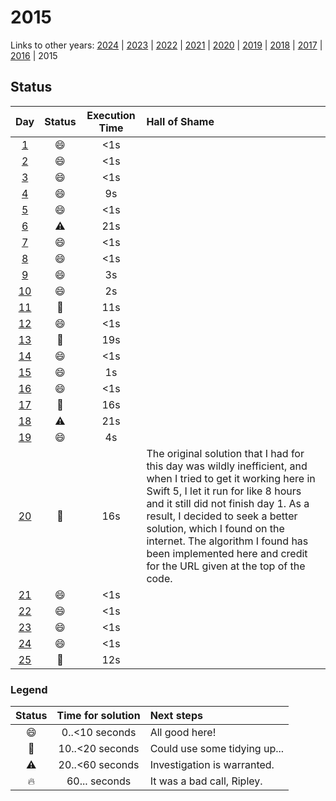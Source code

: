# 2015

Links to other years: 
[2024](https://github.com/Wave39/AdventOfCode/blob/master/AdventOfCode/Puzzles/2024/README.md) |
[2023](https://github.com/Wave39/AdventOfCode/blob/master/AdventOfCode/Puzzles/2023/README.md) |
[2022](https://github.com/Wave39/AdventOfCode/blob/master/AdventOfCode/Puzzles/2022/README.md) |
[2021](https://github.com/Wave39/AdventOfCode/blob/master/AdventOfCode/Puzzles/2021/README.md) |
[2020](https://github.com/Wave39/AdventOfCode/blob/master/AdventOfCode/Puzzles/2020/README.md) |
[2019](https://github.com/Wave39/AdventOfCode/blob/master/AdventOfCode/Puzzles/2019/README.md) |
[2018](https://github.com/Wave39/AdventOfCode/blob/master/AdventOfCode/Puzzles/2018/README.md) |
[2017](https://github.com/Wave39/AdventOfCode/blob/master/AdventOfCode/Puzzles/2017/README.md) |
[2016](https://github.com/Wave39/AdventOfCode/blob/master/AdventOfCode/Puzzles/2016/README.md) |
2015

## Status

| Day | Status | Execution Time | Hall of Shame |
| :---: | :---: | :---: | :--- |
| [1](https://adventofcode.com/2015/day/1) | :smile: | <1s |
| [2](https://adventofcode.com/2015/day/2) | :smile: | <1s |
| [3](https://adventofcode.com/2015/day/3) | :smile: | <1s |
| [4](https://adventofcode.com/2015/day/4) | :smile: | 9s |
| [5](https://adventofcode.com/2015/day/5) | :smile: | <1s |
| [6](https://adventofcode.com/2015/day/6) | :warning: | 21s |
| [7](https://adventofcode.com/2015/day/7) | :smile: | <1s |
| [8](https://adventofcode.com/2015/day/8) | :smile: | <1s |
| [9](https://adventofcode.com/2015/day/9) | :smile: | 3s |
| [10](https://adventofcode.com/2015/day/10) | :smile: | 2s |
| [11](https://adventofcode.com/2015/day/11) | :eyes: | 11s |
| [12](https://adventofcode.com/2015/day/12) | :smile: | <1s |
| [13](https://adventofcode.com/2015/day/13) | :eyes: | 19s |
| [14](https://adventofcode.com/2015/day/14) | :smile: | <1s |
| [15](https://adventofcode.com/2015/day/15) | :smile: | 1s |
| [16](https://adventofcode.com/2015/day/16) | :smile: | <1s |
| [17](https://adventofcode.com/2015/day/17) | :eyes: | 16s |
| [18](https://adventofcode.com/2015/day/18) | :warning: | 21s |
| [19](https://adventofcode.com/2015/day/19) | :smile: | 4s |
| [20](https://adventofcode.com/2015/day/20) | :eyes: | 16s | The original solution that I had for this day was wildly inefficient, and when I tried to get it working here in Swift 5, I let it run for like 8 hours and it still did not finish day 1. As a result, I decided to seek a better solution, which I found on the internet. The algorithm I found has been implemented here and credit for the URL given at the top of the code. |
| [21](https://adventofcode.com/2015/day/21) | :smile: | <1s |
| [22](https://adventofcode.com/2015/day/22) | :smile: | <1s |
| [23](https://adventofcode.com/2015/day/23) | :smile: | <1s |
| [24](https://adventofcode.com/2015/day/24) | :smile: | <1s |
| [25](https://adventofcode.com/2015/day/25) | :eyes: | 12s |

### Legend

| Status | Time for solution | Next steps |
| :---: | :---: | :--- |
| :smile: | 0..<10 seconds | All good here! |
| :eyes: | 10..<20 seconds | Could use some tidying up... |
| :warning: | 20..<60 seconds | Investigation is warranted. |
| :fire: | 60... seconds | It was a bad call, Ripley. |
